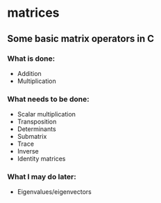 # matrices

## Some basic matrix operators in C

### What is done:
- Addition
- Multiplication

### What needs to be done:
- Scalar multiplication
- Transposition
- Determinants
- Submatrix
- Trace
- Inverse
- Identity matrices


### What I may do later:
- Eigenvalues/eigenvectors

